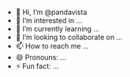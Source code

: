 - 👋 Hi, I’m @pandavista
- 👀 I’m interested in ...
- 🌱 I’m currently learning ...
- 💞️ I’m looking to collaborate on ...
- 📫 How to reach me ...
- 😄 Pronouns: ...
- ⚡ Fun fact: ...

<!---
pandavista/pandavista is a ✨ special ✨ repository because its `README.md` (this file) appears on your GitHub profile.
You can click the Preview link to take a look at your changes.
--->
